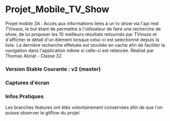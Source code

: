 # Projet_Mobile_TV_Show
Projet mobile 3A : Accès aux informations liées à un tv show via l'api rest TVmaze, le but étant de permettre à l'utilisateur de faire une recherche de show, de lui proposer les 10 meilleurs résultats retournés par TVmaze et d'afficher le détail d'un élément lorsque celui-ci est selectionné depuis la liste. La dernière recherche effetuée est stockée en cache afin de faciliter la navigation dans l'application même si celle-ci est relancée.
Réalisé par Thomas Abriat - Classe 32

### Version Stable Courante : v2 (master) ###

### Captures d'écran ###

### Infos Pratiques ####

Les branches features ont étés volontairement conservées afin de que l'on puisse observer le gitflow du projet
